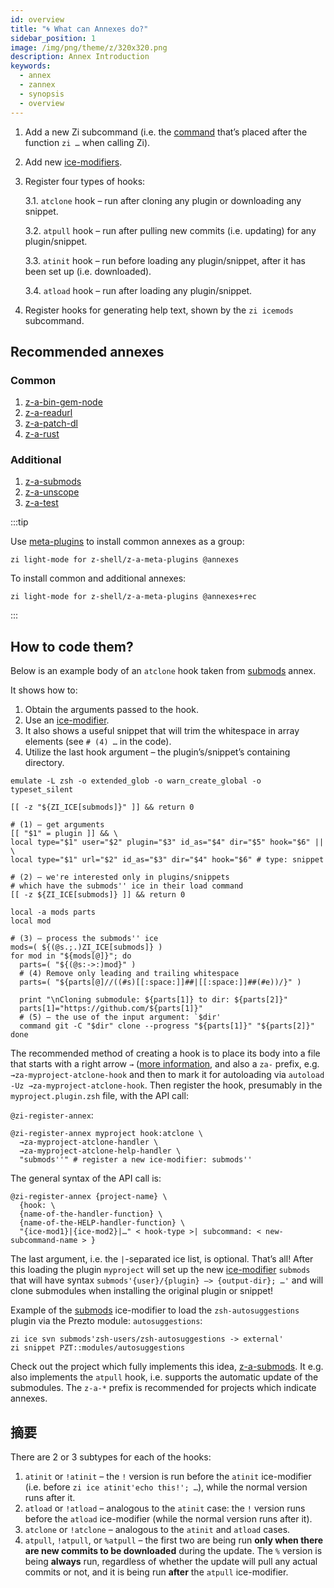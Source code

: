 ```yaml
---
id: overview
title: "🌀 What can Annexes do?"
sidebar_position: 1
image: /img/png/theme/z/320x320.png
description: Annex Introduction
keywords:
  - annex
  - zannex
  - synopsis
  - overview
---
```


<!-- @format -->

1. Add a new Zi subcommand (i.e. the [command][command] that’s placed after the function `zi …` when calling Zi).

2. Add new [ice-modifiers][ice-modifiers].

3. Register four types of hooks:

   3.1. `atclone` hook – run after cloning any plugin or downloading any snippet.

   3.2. `atpull` hook – run after pulling new commits (i.e. updating) for any plugin/snippet.

   3.3. `atinit` hook – run before loading any plugin/snippet, after it has been set up (i.e. downloaded).

   3.4. `atload` hook – run after loading any plugin/snippet.

4. Register hooks for generating help text, shown by the `zi icemods` subcommand.

## Recommended annexes

### Common

1. [z-a-bin-gem-node][bin-gem-node]
2. [z-a-readurl][readurl]
3. [z-a-patch-dl][patch-dl]
4. [z-a-rust][rust]

### Additional

1. [z-a-submods][submods]
2. [z-a-unscope][unscope]
3. [z-a-test][test]

:::tip

Use [meta-plugins](/ecosystem/annexes/meta-plugins) to install common annexes as a group:

```shell
zi light-mode for z-shell/z-a-meta-plugins @annexes
```

To install common and additional annexes:

```shell
zi light-mode for z-shell/z-a-meta-plugins @annexes+rec
```

:::

## How to code them?

Below is an example body of an `atclone` hook taken from [submods][submods] annex.

It shows how to:

1. Obtain the arguments passed to the hook.
2. Use an [ice-modifier][ice-modifiers].
3. It also shows a useful snippet that will trim the whitespace in array elements (see `# (4) …` in the code).
4. Utilize the last hook argument – the plugin’s/snippet’s containing directory.

```shell showLineNumbers
emulate -L zsh -o extended_glob -o warn_create_global -o typeset_silent

[[ -z "${ZI_ICE[submods]}" ]] && return 0

# (1) – get arguments
[[ "$1" = plugin ]] && \
local type="$1" user="$2" plugin="$3" id_as="$4" dir="$5" hook="$6" || \
local type="$1" url="$2" id_as="$3" dir="$4" hook="$6" # type: snippet

# (2) – we're interested only in plugins/snippets
# which have the submods'' ice in their load command
[[ -z ${ZI_ICE[submods]} ]] && return 0

local -a mods parts
local mod

# (3) – process the submods'' ice
mods=( ${(@s.;.)ZI_ICE[submods]} )
for mod in "${mods[@]}"; do
  parts=( "${(@s:->:)mod}" )
  # (4) Remove only leading and trailing whitespace
  parts=( "${parts[@]//((#s)[[:space:]]##|[[:space:]]##(#e))/}" )

  print "\nCloning submodule: ${parts[1]} to dir: ${parts[2]}"
  parts[1]="https://github.com/${parts[1]}"
  # (5) – the use of the input argument: `$dir'
  command git -C "$dir" clone --progress "${parts[1]}" "${parts[2]}"
done
```

The recommended method of creating a hook is to place its body into a file that starts with a right arrow `→` ([more information][the-proposed-function-name-prefixes], and also a `za-` prefix, e.g. `→za-myproject-atclone-hook` and then to mark it for autoloading via `autoload -Uz →za-myproject-atclone-hook`. Then register the hook, presumably in the `myproject.plugin.zsh` file, with the API call:

`@zi-register-annex`:

```shell
@zi-register-annex myproject hook:atclone \
  →za-myproject-atclone-handler \
  →za-myproject-atclone-help-handler \
  "submods''" # register a new ice-modifier: submods''
```

The general syntax of the API call is:

```shell
@zi-register-annex {project-name} \
  {hook: \
  {name-of-the-handler-function} \
  {name-of-the-HELP-handler-function} \
  "{ice-mod1}|{ice-mod2}|…" < hook-type >| subcommand: < new-subcommand-name > }
```

The last argument, i.e. the `|`-separated ice list, is optional. That’s all\! After this loading the plugin `myproject` will set up the new [ice-modifier][ice-modifiers] `submods` that will have syntax `submods'{user}/{plugin} –> {output-dir}; …'` and will clone submodules when installing the original plugin or snippet\!

Example of the [submods][submods] ice-modifier to load the `zsh-autosuggestions` plugin via the Prezto module: `autosuggestions`:

```shell showLineNumbers
zi ice svn submods'zsh-users/zsh-autosuggestions -> external'
zi snippet PZT::modules/autosuggestions
```

Check out the project which fully implements this idea, [z-a-submods][submods]. It e.g. also implements the `atpull` hook, i.e. supports the automatic update of the submodules. The `z-a-*` prefix is recommended for projects which indicate annexes.

## 摘要

There are 2 or 3 subtypes for each of the hooks:

1. `atinit` or `!atinit` – the `!` version is run before the `atinit` ice-modifier (i.e. before `zi ice atinit'echo this!'; …`), while the normal version runs after it.
2. `atload` or `!atload` – analogous to the `atinit` case: the `!` version runs before the `atload` ice-modifier (while the normal version runs after it).
3. `atclone` or `!atclone` – analogous to the `atinit` and `atload` cases.
4. `atpull`, `!atpull`, or `%atpull` – the first two are being run **only when there are new commits to be downloaded** during the update. The `%` version is being **always** run, regardless of whether the update will pull any actual commits or not, and it is being run **after** the `atpull` ice-modifier.

<!-- end-of-file  -->
<!-- links -->



<!-- external -->

[command]: /docs/guides/commands
[ice-modifiers]: /docs/guides/syntax/ice-modifiers
[ice-modifiers]: /docs/guides/syntax/ice-modifiers
[the-proposed-function-name-prefixes]: /community/zsh_plugin_standard#the-proposed-function-name-prefixes

[bin-gem-node]: https://github.com/z-shell/z-a-bin-gem-node
[patch-dl]: https://github.com/z-shell/z-a-patch-dl
[readurl]: https://github.com/z-shell/z-a-readurl
[rust]: https://github.com/z-shell/z-a-rust
[submods]: https://github.com/z-shell/z-a-submods
[submods]: https://github.com/z-shell/z-a-submods
[test]: https://github.com/z-shell/z-a-test
[unscope]: https://github.com/z-shell/z-a-unscope
